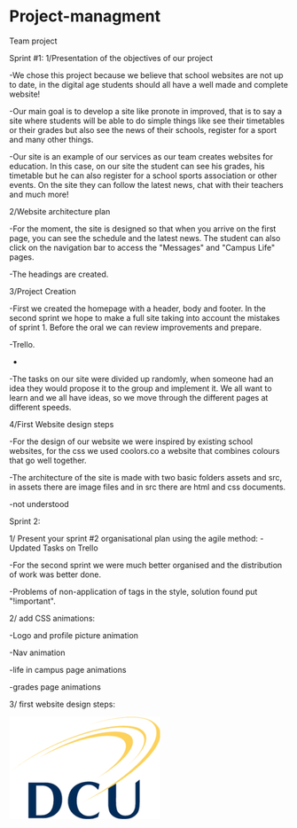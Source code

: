 # Project-managment
Team project

Sprint #1:
1/Presentation of the objectives of our project  

-We chose this project because we believe that school websites are not up to date, in the digital age students should all have a well made and complete website!

-Our main goal is to develop a site like pronote in improved, that is to say a site where students will be able to do simple things like see their timetables or their grades but also see the news of their schools, register for a sport and many other things.

-Our site is an example of our services as our team creates websites for education.
In this case, on our site the student can see his grades, his timetable but he can also register for a school sports association or other events.
On the site they can follow the latest news, chat with their teachers and much more!

2/Website architecture plan

-For the moment, the site is designed so that when you arrive on the first page, you can see the schedule and the latest news.
The student can also click on the navigation bar to access the "Messages" and "Campus Life" pages.

-The headings are created.

3/Project Creation

-First we created the homepage with a header, body and footer.
In the second sprint we hope to make a full site taking into account the mistakes of sprint 1. Before the oral we can review improvements and prepare.

-Trello.

-

-The tasks on our site were divided up randomly, when someone had an idea they would propose it to the group and implement it.
We all want to learn and we all have ideas, so we move through the different pages at different speeds.

4/First Website design steps

-For the design of our website we were inspired by existing school websites, for the css we used coolors.co a website that combines colours that go well together.

-The architecture of the site is made with two basic folders assets and src, in assets there are image files and in src there are html and css documents.

-not understood 

Sprint 2:

1/ Present your sprint #2 organisational plan using the agile method:
-Updated Tasks on Trello 

-For the second sprint we were much better organised and the distribution of work was better done.

-Problems of non-application of tags in the style, solution found put "!important".

2/ add CSS animations:

-Logo and profile picture animation

-Nav animation

-life in campus page animations

-grades page animations

3/ first website design steps:

![Cover](Assets/DCU.png)
